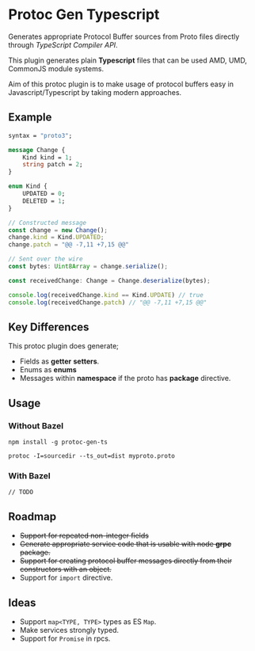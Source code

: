# Protoc Gen Typescript

Generates appropriate Protocol Buffer sources from Proto files directly through _TypeScript Compiler API_.

This plugin generates plain **Typescript** files that can be used AMD, UMD, CommonJS module systems.

Aim of this protoc plugin is to make usage of protocol buffers easy in Javascript/Typescript by taking modern approaches.

## Example

```proto
syntax = "proto3";

message Change {
    Kind kind = 1;
    string patch = 2;
}

enum Kind {
    UPDATED = 0;
    DELETED = 1;
}
```


```typescript
// Constructed message
const change = new Change();
change.kind = Kind.UPDATED;
change.patch = "@@ -7,11 +7,15 @@"

// Sent over the wire
const bytes: Uint8Array = change.serialize();

const receivedChange: Change = Change.deserialize(bytes);

console.log(receivedChange.kind == Kind.UPDATE) // true
console.log(receivedChange.patch) // "@@ -7,11 +7,15 @@"

```


## Key Differences

This protoc plugin does generate;

- Fields as **getter** **setters**.
- Enums as **enums**
- Messages within **namespace** if the proto has **package** directive.


## Usage

### Without Bazel
```
npm install -g protoc-gen-ts

protoc -I=sourcedir --ts_out=dist myproto.proto
```
### With Bazel
```
// TODO
```

## Roadmap

- <s>Support for repeated non-integer fields</s>
- <s>Generate appropriate service code that is usable with node **grpc** package.</s>
- <s>Support for creating protocol buffer messages directly from their constructors with an object.</s>
- Support for `import` directive.


## Ideas
- Support `map<TYPE, TYPE>` types as ES `Map`.
- Make services strongly typed.
- Support for `Promise` in rpcs.